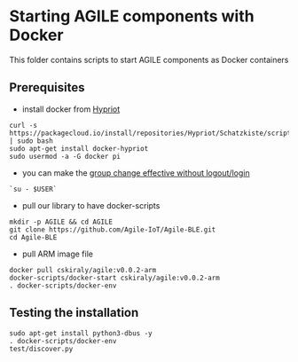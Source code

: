 
Starting AGILE components with Docker
===

This folder contains scripts to start AGILE components as Docker containers

Prerequisites
---
- install docker from [Hypriot](http://blog.hypriot.com/post/your-number-one-source-for-docker-on-arm/)
```
curl -s https://packagecloud.io/install/repositories/Hypriot/Schatzkiste/script.deb.sh | sudo bash
sudo apt-get install docker-hypriot
sudo usermod -a -G docker pi
```

- you can make the [group change effective without logout/login](http://superuser.com/questions/272061/reload-a-linux-users-group-assignments-without-logging-out)
```
`su - $USER`
```

- pull our library to have docker-scripts
```
mkdir -p AGILE && cd AGILE
git clone https://github.com/Agile-IoT/Agile-BLE.git
cd Agile-BLE
```

- pull ARM image file
```
docker pull cskiraly/agile:v0.0.2-arm
docker-scripts/docker-start cskiraly/agile:v0.0.2-arm
. docker-scripts/docker-env
```

Testing the installation
---

```
sudo apt-get install python3-dbus -y
. docker-scripts/docker-env
test/discover.py
```